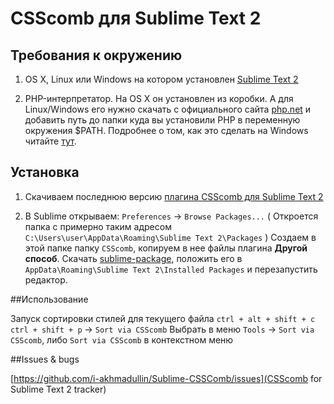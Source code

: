 # CSScomb для Sublime Text 2

## Требования к окружению

1. OS X, Linux или Windows на котором установлен [Sublime Text 2](http://www.sublimetext.com/2)

2. PHP-интерпретатор. На OS X он установлен из коробки. А для Linux/Windows его нужно скачать с официального сайта [php.net](http://windows.php.net/download/) и добавить путь до папки куда вы установили PHP в переменную окружения $PATH. Подробнее о том, как это сделать на Windows читайте [тут](https://github.com/miripiruni/CSScomb/blob/master/src/plugins/csscomb.notepad_plus_plus/README.mkd).

## Установка

1. Скачиваем последнюю версию [плагина CSScomb для Sublime Text 2](https://github.com/i-akhmadullin/Sublime-CSSComb)

2. В Sublime открываем: `Preferences` -> `Browse Packages...` ( Откроется папка с примерно таким адресом `C:\Users\user\AppData\Roaming\Sublime Text 2\Packages` ) Создаем в этой папке папку `CSScomb`, копируем в нее файлы плагина
**Другой способ**. Скачать [sublime-package](https://github.com/i-akhmadullin/Sublime-CSSComb/downloads), положить его в `AppData\Roaming\Sublime Text 2\Installed Packages` и перезапустить редактор.


##Использование

Запуск сортировки стилей для текущего файла
`ctrl + alt + shift + c`
`ctrl + shift + p` -> `Sort via CSScomb`
Выбрать в меню `Tools` -> `Sort via CSScomb`, либо `Sort via CSScomb` в контекстном меню


##Issues & bugs

[https://github.com/i-akhmadullin/Sublime-CSSComb/issues](CSScomb for Sublime Text 2 tracker)